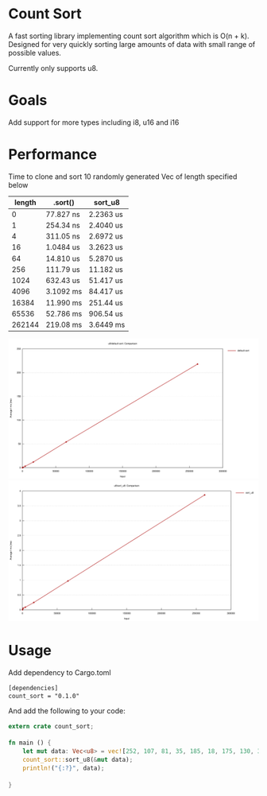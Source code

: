 # Count Sort

A fast sorting library implementing count sort algorithm which is O(n + k). Designed for very quickly sorting large amounts of data with small range of possible values.

Currently only supports u8.

# Goals

Add support for more types including i8, u16 and i16

# Performance

Time to clone and sort 10 randomly generated Vec<u8> of length specified below

| length | .sort()   | sort_u8   |
|--------|-----------|-----------|
| 0      | 77.827 ns | 2.2363 us |
| 1      | 254.34 ns | 2.4040 us |
| 4      | 311.05 ns | 2.6972 us |
| 16     | 1.0484 us | 3.2623 us |
| 64     | 14.810 us | 5.2870 us |
| 256    | 111.79 us | 11.182 us |
| 1024   | 632.43 us | 51.417 us |
| 4096   | 3.1092 ms | 84.417 us |
| 16384  | 11.990 ms | 251.44 us |
| 65536  | 52.786 ms | 906.54 us |
| 262144 | 219.08 ms | 3.6449 ms |

![Default Sort](benches/default_sort_report.svg)
![count_sort::sort_u8](benches/sort_u8_report.svg)

# Usage

Add dependency to Cargo.toml
```
[dependencies]
count_sort = "0.1.0"
```

And add the following to your code:

```rust
extern crate count_sort;

fn main () {
	let mut data: Vec<u8> = vec![252, 107, 81, 35, 185, 18, 175, 130, 37, 166];
	count_sort::sort_u8(&mut data);
	println!("{:?}", data);

}
```
